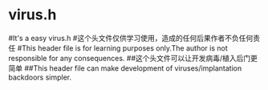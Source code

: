 # virus.h
#It's a easy virus.h
#这个头文件仅供学习使用，造成的任何后果作者不负任何责任
#This header file is for learning purposes only.The author is not responsible for any consequences.
##这个头文件可以让开发病毒/植入后门更简单
##This header file can make development of viruses/implantation backdoors simpler.
